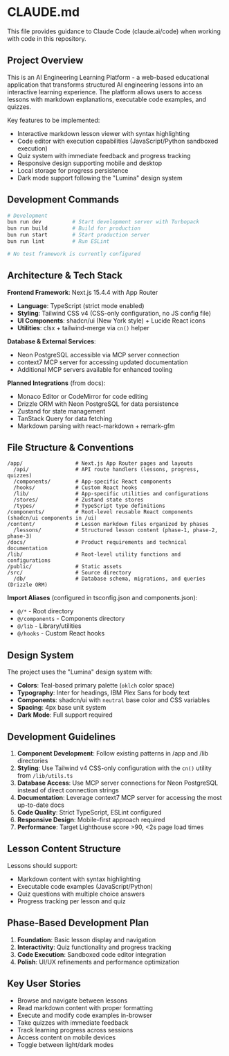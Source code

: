 # CLAUDE.md

This file provides guidance to Claude Code (claude.ai/code) when working with code in this repository.

## Project Overview

This is an AI Engineering Learning Platform - a web-based educational application that transforms structured AI engineering lessons into an interactive learning experience. The platform allows users to access lessons with markdown explanations, executable code examples, and quizzes.

Key features to be implemented:
- Interactive markdown lesson viewer with syntax highlighting
- Code editor with execution capabilities (JavaScript/Python sandboxed execution)
- Quiz system with immediate feedback and progress tracking
- Responsive design supporting mobile and desktop
- Local storage for progress persistence
- Dark mode support following the "Lumina" design system

## Development Commands

```bash
# Development
bun run dev          # Start development server with Turbopack
bun run build        # Build for production
bun run start        # Start production server
bun run lint         # Run ESLint

# No test framework is currently configured
```

## Architecture & Tech Stack

**Frontend Framework**: Next.js 15.4.4 with App Router
- **Language**: TypeScript (strict mode enabled)
- **Styling**: Tailwind CSS v4 (CSS-only configuration, no JS config file)
- **UI Components**: shadcn/ui (New York style) + Lucide React icons
- **Utilities**: clsx + tailwind-merge via `cn()` helper

**Database & External Services**:
- Neon PostgreSQL accessible via MCP server connection
- context7 MCP server for accessing updated documentation
- Additional MCP servers available for enhanced tooling

**Planned Integrations** (from docs):
- Monaco Editor or CodeMirror for code editing
- Drizzle ORM with Neon PostgreSQL for data persistence
- Zustand for state management
- TanStack Query for data fetching
- Markdown parsing with react-markdown + remark-gfm

## File Structure & Conventions

```
/app/                 # Next.js App Router pages and layouts
  /api/               # API route handlers (lessons, progress, quizzes)
  /components/        # App-specific React components
  /hooks/             # Custom React hooks
  /lib/               # App-specific utilities and configurations
  /stores/            # Zustand state stores
  /types/             # TypeScript type definitions
/components/          # Root-level reusable React components (shadcn/ui components in /ui)
/content/             # Lesson markdown files organized by phases
  /lessons/           # Structured lesson content (phase-1, phase-2, phase-3)
/docs/                # Product requirements and technical documentation
/lib/                 # Root-level utility functions and configurations
/public/              # Static assets
/src/                 # Source directory
  /db/                # Database schema, migrations, and queries (Drizzle ORM)
```

**Import Aliases** (configured in tsconfig.json and components.json):
- `@/*` - Root directory
- `@/components` - Components directory
- `@/lib` - Library/utilities
- `@/hooks` - Custom React hooks

## Design System

The project uses the "Lumina" design system with:
- **Colors**: Teal-based primary palette (`oklch` color space)
- **Typography**: Inter for headings, IBM Plex Sans for body text
- **Components**: shadcn/ui with `neutral` base color and CSS variables
- **Spacing**: 4px base unit system
- **Dark Mode**: Full support required

## Development Guidelines

1. **Component Development**: Follow existing patterns in /app and /lib directories
2. **Styling**: Use Tailwind v4 CSS-only configuration with the `cn()` utility from `/lib/utils.ts`
3. **Database Access**: Use MCP server connections for Neon PostgreSQL instead of direct connection strings
4. **Documentation**: Leverage context7 MCP server for accessing the most up-to-date docs
5. **Code Quality**: Strict TypeScript, ESLint configured
6. **Responsive Design**: Mobile-first approach required
7. **Performance**: Target Lighthouse score >90, <2s page load times

## Lesson Content Structure

Lessons should support:
- Markdown content with syntax highlighting
- Executable code examples (JavaScript/Python)
- Quiz questions with multiple choice answers
- Progress tracking per lesson and quiz

## Phase-Based Development Plan

1. **Foundation**: Basic lesson display and navigation
2. **Interactivity**: Quiz functionality and progress tracking  
3. **Code Execution**: Sandboxed code editor integration
4. **Polish**: UI/UX refinements and performance optimization

## Key User Stories

- Browse and navigate between lessons
- Read markdown content with proper formatting
- Execute and modify code examples in-browser
- Take quizzes with immediate feedback
- Track learning progress across sessions
- Access content on mobile devices
- Toggle between light/dark modes